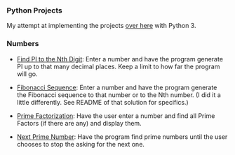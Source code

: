 ### Python Projects

My attempt at implementing the projects [over here](http://www.dreamincode.net/forums/topic/78802-martyr2s-mega-project-ideas-list/) with Python 3.

### Numbers

- [Find PI to the Nth Digit](https://github.com/vape/python-projects/blob/master/Numbers/01_Pi/pi.py): Enter a number and have the program generate PI up to that many decimal
places. Keep a limit to how far the program will go.

- [Fibonacci Sequence](https://github.com/vape/python-projects/blob/master/Numbers/02_Fibonacci/fibonacci.py): Enter a number and have the program generate the Fibonacci sequence to that number or to the Nth number. (I did it a little differently. See README of that solution for specifics.)

- [Prime Factorization](https://github.com/vape/python-projects/blob/master/Numbers/03_PrimeFactorization/prime.py): Have the user enter a number and find all Prime Factors (if there are any) and display them.

- [Next Prime Number](https://github.com/vape/python-projects/blob/master/Numbers/04_NextPrime/nextprime.py): Have the program find prime numbers until the user chooses to stop the asking for the next one.